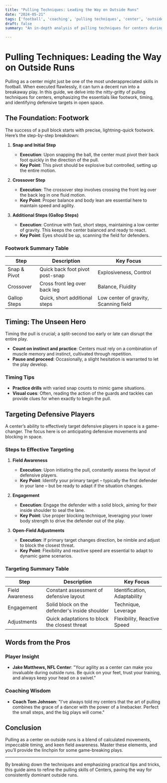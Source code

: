 ```yaml
---
title: "Pulling Techniques: Leading the Way on Outside Runs"
date: "2024-05-21"
tags: ['football', 'coaching', 'pulling techniques', 'center', 'outside runs', 'footwork', 'timing', 'blocking']
draft: false
summary: "An in-depth analysis of pulling techniques for centers during outside runs, focusing on footwork, timing, and targeting defensive players in space."

---
```


# Pulling Techniques: Leading the Way on Outside Runs

Pulling as a center might just be one of the most underappreciated skills in football. When executed flawlessly, it can turn a decent run into a breakaway play. In this guide, we delve into the nitty-gritty of pulling techniques for centers, emphasizing the essentials like footwork, timing, and identifying defensive targets in open space.

## The Foundation: Footwork

The success of a pull block starts with precise, lightning-quick footwork. Here’s the step-by-step breakdown:

1. **Snap and Initial Step**
    - **Execution**: Upon snapping the ball, the center must pivot their back foot quickly in the direction of the pull.
    - **Key Point**: This pivot should be explosive but controlled, setting up the entire motion.

2. **Crossover Step**
    - **Execution**: The crossover step involves crossing the front leg over the back leg in one fluid motion.
    - **Key Point**: Proper balance and body lean are essential here to maintain speed and agility.

3. **Additional Steps (Gallop Steps)**
    - **Execution**: Continue with fast, short steps, maintaining a low center of gravity. This keeps the center balanced and ready to react.
    - **Key Point**: Eyes should be up, scanning the field for defenders.

### Footwork Summary Table

| Step             | Description                            | Key Focus                  |
|------------------|----------------------------------------|----------------------------|
| Snap & Pivot     | Quick back foot pivot post-snap        | Explosiveness, Control     |
| Crossover        | Cross front leg over back leg          | Balance, Fluidity          |
| Gallop Steps     | Quick, short additional steps          | Low center of gravity, Scanning field |

## Timing: The Unseen Hero

Timing the pull is crucial; a split-second too early or late can disrupt the entire play.

- **Count on instinct and practice**: Centers must rely on a combination of muscle memory and instinct, cultivated through repetition.
- **Pause and proceed**: Occasionally, a slight hesitation is warranted to let the play develop.

### Timing Tips

- **Practice drills** with varied snap counts to mimic game situations.
- **Visual cues**: Often, reading the action of the guards and tackles can provide clues for when exactly to begin the pull.

## Targeting Defensive Players

A center’s ability to effectively target defensive players in space is a game-changer. The focus here is on anticipating defensive movements and blocking in space.

### Steps to Effective Targeting

1. **Field Awareness**
   - **Execution**: Upon initiating the pull, constantly assess the layout of defensive players.
   - **Key Point**: Identify your primary target – typically the first defender in your lane – but be ready to adapt if the situation changes.

2. **Engagement**
   - **Execution**: Engage the defender with a solid block, aiming for their inside shoulder to seal the lane.
   - **Key Point**: Use proper blocking technique, leveraging your lower body strength to drive the defender out of the play.

3. **Open-Field Adjustments**
   - **Execution**: If primary target changes direction, be nimble and adjust to block the closest threat.
   - **Key Point**: Flexibility and reactive speed are essential to adapt to dynamic game scenarios.

### Targeting Summary Table

| Step              | Description                                      | Key Focus                        |
|-------------------|--------------------------------------------------|----------------------------------|
| Field Awareness   | Constant assessment of defensive layout          | Identification, Adaptability     |
| Engagement        | Solid block on the defender's inside shoulder   | Technique, Leverage              |
| Adjustments       | Quick adaptations to block the closest threat   | Flexibility, Reactive Speed      |

## Words from the Pros

### Player Insight

- **Jake Matthews, NFL Center**: "Your agility as a center can make you invaluable during outside runs. Be quick on your feet, trust your training, and always keep your head on a swivel."

### Coaching Wisdom

- **Coach Tom Johnson**: "I've always told my centers that the art of pulling combines the grace of a dancer with the power of a linebacker. Perfect the small steps, and the big plays will come."

## Conclusion

Pulling as a center on outside runs is a blend of calculated movements, impeccable timing, and keen field awareness. Master these elements, and you’ll provide the linchpin for some game-breaking plays.

---

By breaking down the techniques and emphasizing practical tips and tricks, this guide aims to refine the pulling skills of Centers, paving the way for consistently dominant outside runs.